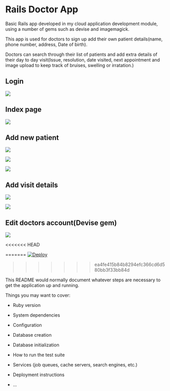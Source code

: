 # Rails Doctor App
Basic Rails app developed in my cloud application development module, using a number of gems such as devise and imagemagick.

This app is used for doctors to sign up add their own patient details(name, phone number, address, Date of birth).

Doctors can search through their list of patients and add extra details of their day to day visit(Issue, resolution, date visited, next appointment and image upload to keep track of bruises, swelling or irratation.)

## Login
![](/rails-img/Login1.PNG)

## Index page
![](/rails-img/index1.PNG)

## Add new patient
![](/rails-img/adduser1.PNG)

![](/rails-img/adduser2.PNG)

![](/rails-img/adduser1.5.PNG)

## Add visit details

![](/rails-img/AddExtra1.PNG)

![](/rails-img/AddExtra2.PNG)

## Edit doctors account(Devise gem)
![](/rails-img/EditDoctor.PNG)



<<<<<<< HEAD

=======
[![Deploy](https://www.herokucdn.com/deploy/button.svg)](https://heroku.com/deploy)
>>>>>>> ea4fe415b84b8294efc366cd6d580bb3f33bb84d

This README would normally document whatever steps are necessary to get the
application up and running.

Things you may want to cover:

* Ruby version

* System dependencies

* Configuration

* Database creation

* Database initialization

* How to run the test suite

* Services (job queues, cache servers, search engines, etc.)

* Deployment instructions

* ...
